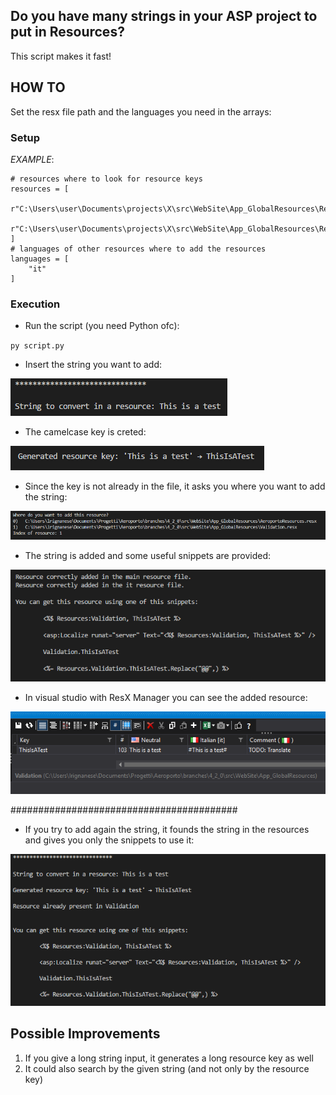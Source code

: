 ## Do you have many strings in your ASP project to put in Resources?
This script makes it fast!

## HOW TO
Set the resx file path and the languages you need in the arrays:

### Setup
*EXAMPLE*:
```
# resources where to look for resource keys
resources = [
    r"C:\Users\user\Documents\projects\X\src\WebSite\App_GlobalResources\Resource1.resx",
    r"C:\Users\user\Documents\projects\X\src\WebSite\App_GlobalResources\Resource2.resx",
]
# languages of other resources where to add the resources
languages = [
    "it"
]
```

### Execution
+ Run the script (you need Python ofc):

`py script.py`

+ Insert the string you want to add:

![alt text][1]

+ The camelcase key is creted:

![alt text][2]

+ Since the key is not already in the file, it asks you where you want to add the string:

![alt text][3]

+ The string is added and some useful snippets are provided:

![alt text][4]

+ In visual studio with ResX Manager you can see the added resource:

![alt text][5]

#########################################

+ If you try to add again the string, it founds the string in the resources and gives you only the snippets to use it:

![alt text][6]

[1]: https://raw.githubusercontent.com/rignaneseleo/ASP-resources-creator/master/screen/1.PNG "Give an input string"
[2]: https://raw.githubusercontent.com/rignaneseleo/ASP-resources-creator/master/screen/2.PNG "ResourceKey"
[3]: https://raw.githubusercontent.com/rignaneseleo/ASP-resources-creator/master/screen/3.PNG "Choose the resource"
[4]: https://raw.githubusercontent.com/rignaneseleo/ASP-resources-creator/master/screen/4.PNG "Snippets"
[5]: https://raw.githubusercontent.com/rignaneseleo/ASP-resources-creator/master/screen/5.PNG "ResX Manager check"
[6]: https://raw.githubusercontent.com/rignaneseleo/ASP-resources-creator/master/screen/6.PNG "Resource already present"


## Possible Improvements
1. If you give a long string input, it generates a long resource key as well
2. It could also search by the given string (and not only by the resource key)
